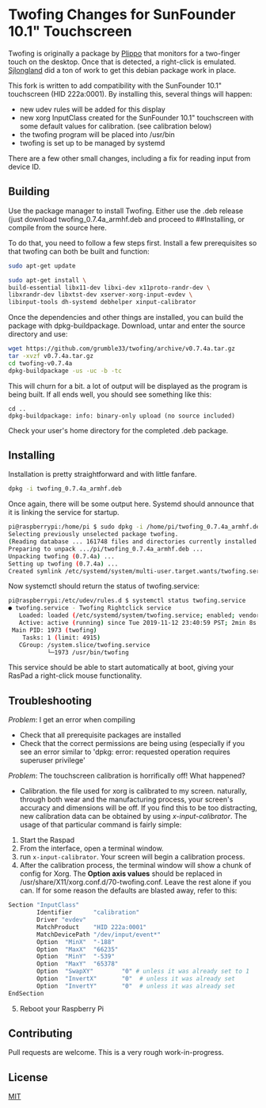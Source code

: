 # Twofing Changes for SunFounder 10.1" Touchscreen

Twofing is originally a package by [Plippo](https://github.com/Plippo) that monitors for a two-finger touch on the desktop. Once that is detected, a right-click is emulated. [Sjlongland](https://github.com/sjlongland) did a ton of work to get this debian package work in place.

This fork is written to add compatibility with the SunFounder 10.1" touchscreen (HID 222a:0001). By installing this, several things will happen:

- new udev rules will be added for this display
- new xorg InputClass created for the SunFounder 10.1" touchscreen with some default values for calibration. (see calibration below)
- the twofing program will be placed into /usr/bin
- twofing is set up to be managed by systemd

There are a few other small changes, including a fix for reading input from device ID.

## Building

Use the package manager to install Twofing. Either use the .deb release (just download twofing_0.7.4a_armhf.deb and proceed to ##Installing, or compile from the source here.

To do that, you need to follow a few steps first. Install a few prerequisites so that twofing can both be built and function:



```bash
sudo apt-get update

sudo apt-get install \
build-essential libx11-dev libxi-dev x11proto-randr-dev \
libxrandr-dev libxtst-dev xserver-xorg-input-evdev \
libinput-tools dh-systemd debhelper xinput-calibrator

```
Once the dependencies and other things are installed, you can build the package with dpkg-buildpackage. Download, untar and enter the source directory and use:

```bash
wget https://github.com/grumble33/twofing/archive/v0.7.4a.tar.gz
tar -xvzf v0.7.4a.tar.gz
cd twofing-v0.7.4a
dpkg-buildpackage -us -uc -b -tc
```
This will churn for a bit. a lot of output will be displayed as the program is being built. If all ends well, you should see something like this:

```
cd ..
dpkg-buildpackage: info: binary-only upload (no source included)
```
Check your user's home directory for the completed .deb package.

## Installing

Installation is pretty straightforward and with little fanfare.

```bash
dpkg -i twofing_0.7.4a_armhf.deb
```
Once again, there will be some output here. Systemd should announce that it is linking the service for startup.

```bash
pi@raspberrypi:/home/pi $ sudo dpkg -i /home/pi/twofing_0.7.4a_armhf.deb
Selecting previously unselected package twofing.
(Reading database ... 161748 files and directories currently installed.)
Preparing to unpack .../pi/twofing_0.7.4a_armhf.deb ...
Unpacking twofing (0.7.4a) ...
Setting up twofing (0.7.4a) ...
Created symlink /etc/systemd/system/multi-user.target.wants/twofing.service → /etc/systemd/system/twofing.service.
```

Now systemctl should return the status of twofing.service:

```bash
pi@raspberrypi:/etc/udev/rules.d $ systemctl status twofing.service
● twofing.service - Twofing Rightclick service
   Loaded: loaded (/etc/systemd/system/twofing.service; enabled; vendor preset: enabled)
   Active: active (running) since Tue 2019-11-12 23:40:59 PST; 2min 8s ago
 Main PID: 1973 (twofing)
    Tasks: 1 (limit: 4915)
   CGroup: /system.slice/twofing.service
           └─1973 /usr/bin/twofing
```
This service should be able to start automatically at boot, giving your RasPad a right-click mouse functionality.

## Troubleshooting

*Problem*: I get an error when compiling
* Check that all prerequisite packages are installed
* Check that the correct permissions are being using (especially if you see an error similar to 'dpkg: error: requested operation requires superuser privilege'

*Problem*: The touchscreen calibration is horrifically off! What happened?
* Calibration. the file used for xorg is calibrated to my screen. naturally, through both wear and the manufacturing process, your screen's accuracy and dimensions will be off. If you find this to be too distracting, new calibration data can be obtained by using *x-input-calibrator*. The usage of that particular command is fairly simple:

1. Start the Raspad
2. From the interface, open a terminal window.
3. run `x-input-calibrator`. Your screen will begin a calibration process.
4. After the calibration process, the terminal window will show a chunk of config for Xorg. The **Option axis values** should be replaced in /usr/share/X11/xorg.conf.d/70-twofing.conf. Leave the rest alone if you can. If for some reason the defaults are blasted away, refer to this:

```bash
Section "InputClass"
        Identifier      "calibration"
        Driver "evdev"
        MatchProduct    "HID 222a:0001"
        MatchDevicePath "/dev/input/event*"
        Option  "MinX"  "-188"
        Option  "MaxX"  "66235"
        Option  "MinY"  "-539"
        Option  "MaxY"  "65378"
        Option  "SwapXY"        "0" # unless it was already set to 1
        Option  "InvertX"       "0"  # unless it was already set
        Option  "InvertY"       "0"  # unless it was already set
EndSection


```
5. Reboot your Raspberry Pi

## Contributing
Pull requests are welcome. This is a very rough work-in-progress.

## License
[MIT](https://choosealicense.com/licenses/mit/)

